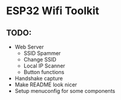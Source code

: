 # ESP32 Wifi Toolkit

## TODO:
- Web Server
  - SSID Spammer
  - Change SSID
  - Local IP Scanner
  - Button functions
- Handshake capture
- Make README look nicer
- Setup menuconfig for some components
